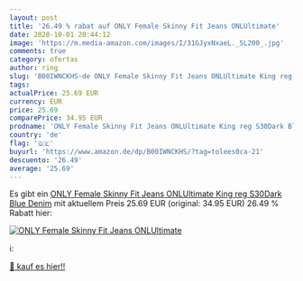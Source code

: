 ```yaml
---
layout: post
title: '26.49 % rabat auf ONLY Female Skinny Fit Jeans ONLUltimate'
date: 2020-10-01 20:44:12
image: 'https://m.media-amazon.com/images/I/31GJyxNxaeL._SL200_.jpg'
comments: true
category: ofertas
author: ring
slug: 'B00IWNCKHS-de ONLY Female Skinny Fit Jeans ONLUltimate King reg S30Dark...'
tags: 
actualPrice: 25.69 EUR
currency: EUR
price: 25.69
comparePrice: 34.95 EUR
prodname: 'ONLY Female Skinny Fit Jeans ONLUltimate King reg S30Dark Blue Denim'
country: 'de'
flag: '🇩🇪'
buyurl: 'https://www.amazon.de/dp/B00IWNCKHS/?tag=tolees0ca-21'
descuento: '26.49'
average: '25.69'
---
```


Es gibt ein [ONLY Female Skinny Fit Jeans ONLUltimate King reg S30Dark Blue Denim](https://www.amazon.de/dp/B00IWNCKHS/?tag=tolees0ca-21) mit aktuellem Preis 25.69 EUR (original: 34.95 EUR) 26.49 % Rabatt hier:

[![ONLY Female Skinny Fit Jeans ONLUltimate](https://m.media-amazon.com/images/I/31GJyxNxaeL._SL200_.jpg)](https://www.amazon.de/dp/B00IWNCKHS/?tag=tolees0ca-21)

ℹ️:


[🛒 kauf es hier!!](https://www.amazon.de/dp/B00IWNCKHS/?tag=tolees0ca-21)
